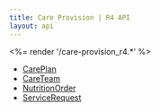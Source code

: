 ```yaml
---
title: Care Provision | R4 API
layout: api
---
```


<%= render '/care-provision_r4.*' %>
* [CarePlan](../care-provision/care-plan)
* [CareTeam](../care-provision/care-team)
* [NutritionOrder](../care-provision/nutrition-order)
* [ServiceRequest](../care-provision/service-request)
